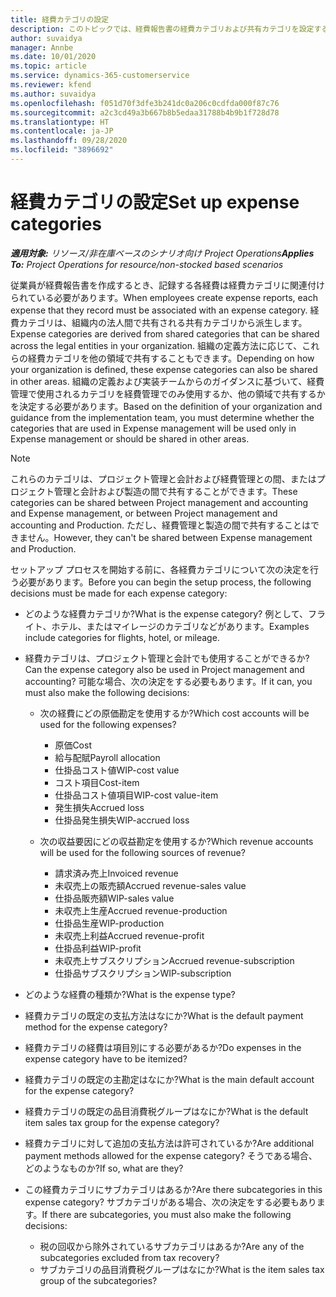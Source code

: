 ```yaml
---
title: 経費カテゴリの設定
description: このトピックでは、経費報告書の経費カテゴリおよび共有カテゴリを設定する方法について説明します。
author: suvaidya
manager: Annbe
ms.date: 10/01/2020
ms.topic: article
ms.service: dynamics-365-customerservice
ms.reviewer: kfend
ms.author: suvaidya
ms.openlocfilehash: f051d70f3dfe3b241dc0a206c0cdfda000f87c76
ms.sourcegitcommit: a2c3cd49a3b667b8b5edaa31788b4b9b1f728d78
ms.translationtype: HT
ms.contentlocale: ja-JP
ms.lasthandoff: 09/28/2020
ms.locfileid: "3896692"
---
```

# <a name="set-up-expense-categories"></a><span data-ttu-id="c6e4e-103">経費カテゴリの設定</span><span class="sxs-lookup"><span data-stu-id="c6e4e-103">Set up expense categories</span></span>

<span data-ttu-id="c6e4e-104">_**適用対象:** リソース/非在庫ベースのシナリオ向け Project Operations_</span><span class="sxs-lookup"><span data-stu-id="c6e4e-104">_**Applies To:** Project Operations for resource/non-stocked based scenarios_</span></span>

<span data-ttu-id="c6e4e-105">従業員が経費報告書を作成するとき、記録する各経費は経費カテゴリに関連付けられている必要があります。</span><span class="sxs-lookup"><span data-stu-id="c6e4e-105">When employees create expense reports, each expense that they record must be associated with an expense category.</span></span> <span data-ttu-id="c6e4e-106">経費カテゴリは、組織内の法人間で共有される共有カテゴリから派生します。</span><span class="sxs-lookup"><span data-stu-id="c6e4e-106">Expense categories are derived from shared categories that can be shared across the legal entities in your organization.</span></span> <span data-ttu-id="c6e4e-107">組織の定義方法に応じて、これらの経費カテゴリを他の領域で共有することもできます。</span><span class="sxs-lookup"><span data-stu-id="c6e4e-107">Depending on how your organization is defined, these expense categories can also be shared in other areas.</span></span> <span data-ttu-id="c6e4e-108">組織の定義および実装チームからのガイダンスに基づいて、経費管理で使用されるカテゴリを経費管理でのみ使用するか、他の領域で共有するかを決定する必要があります。</span><span class="sxs-lookup"><span data-stu-id="c6e4e-108">Based on the definition of your organization and guidance from the implementation team, you must determine whether the categories that are used in Expense management will be used only in Expense management or should be shared in other areas.</span></span>

> [!NOTE]
> <span data-ttu-id="c6e4e-109">これらのカテゴリは、プロジェクト管理と会計および経費管理との間、またはプロジェクト管理と会計および製造の間で共有することができます。</span><span class="sxs-lookup"><span data-stu-id="c6e4e-109">These categories can be shared between Project management and accounting and Expense management, or between Project management and accounting and Production.</span></span> <span data-ttu-id="c6e4e-110">ただし、経費管理と製造の間で共有することはできません。</span><span class="sxs-lookup"><span data-stu-id="c6e4e-110">However, they can't be shared between Expense management and Production.</span></span>

<span data-ttu-id="c6e4e-111">セットアップ プロセスを開始する前に、各経費カテゴリについて次の決定を行う必要があります。</span><span class="sxs-lookup"><span data-stu-id="c6e4e-111">Before you can begin the setup process, the following decisions must be made for each expense category:</span></span>

- <span data-ttu-id="c6e4e-112">どのような経費カテゴリか?</span><span class="sxs-lookup"><span data-stu-id="c6e4e-112">What is the expense category?</span></span> <span data-ttu-id="c6e4e-113">例として、フライト、ホテル、またはマイレージのカテゴリなどがあります。</span><span class="sxs-lookup"><span data-stu-id="c6e4e-113">Examples include categories for flights, hotel, or mileage.</span></span>
- <span data-ttu-id="c6e4e-114">経費カテゴリは、プロジェクト管理と会計でも使用することができるか?</span><span class="sxs-lookup"><span data-stu-id="c6e4e-114">Can the expense category also be used in Project management and accounting?</span></span> <span data-ttu-id="c6e4e-115">可能な場合、次の決定をする必要もあります。</span><span class="sxs-lookup"><span data-stu-id="c6e4e-115">If it can, you must also make the following decisions:</span></span>

    - <span data-ttu-id="c6e4e-116">次の経費にどの原価勘定を使用するか?</span><span class="sxs-lookup"><span data-stu-id="c6e4e-116">Which cost accounts will be used for the following expenses?</span></span>

        - <span data-ttu-id="c6e4e-117">原価</span><span class="sxs-lookup"><span data-stu-id="c6e4e-117">Cost</span></span>
        - <span data-ttu-id="c6e4e-118">給与配賦</span><span class="sxs-lookup"><span data-stu-id="c6e4e-118">Payroll allocation</span></span>
        - <span data-ttu-id="c6e4e-119">仕掛品コスト値</span><span class="sxs-lookup"><span data-stu-id="c6e4e-119">WIP-cost value</span></span>
        - <span data-ttu-id="c6e4e-120">コスト項目</span><span class="sxs-lookup"><span data-stu-id="c6e4e-120">Cost-item</span></span>
        - <span data-ttu-id="c6e4e-121">仕掛品コスト値項目</span><span class="sxs-lookup"><span data-stu-id="c6e4e-121">WIP-cost value-item</span></span>
        - <span data-ttu-id="c6e4e-122">発生損失</span><span class="sxs-lookup"><span data-stu-id="c6e4e-122">Accrued loss</span></span>
        - <span data-ttu-id="c6e4e-123">仕掛品発生損失</span><span class="sxs-lookup"><span data-stu-id="c6e4e-123">WIP-accrued loss</span></span>

    - <span data-ttu-id="c6e4e-124">次の収益要因にどの収益勘定を使用するか?</span><span class="sxs-lookup"><span data-stu-id="c6e4e-124">Which revenue accounts will be used for the following sources of revenue?</span></span>

        - <span data-ttu-id="c6e4e-125">請求済み売上</span><span class="sxs-lookup"><span data-stu-id="c6e4e-125">Invoiced revenue</span></span>
        - <span data-ttu-id="c6e4e-126">未収売上の販売額</span><span class="sxs-lookup"><span data-stu-id="c6e4e-126">Accrued revenue-sales value</span></span>
        - <span data-ttu-id="c6e4e-127">仕掛品販売額</span><span class="sxs-lookup"><span data-stu-id="c6e4e-127">WIP-sales value</span></span>
        - <span data-ttu-id="c6e4e-128">未収売上生産</span><span class="sxs-lookup"><span data-stu-id="c6e4e-128">Accrued revenue-production</span></span>
        - <span data-ttu-id="c6e4e-129">仕掛品生産</span><span class="sxs-lookup"><span data-stu-id="c6e4e-129">WIP-production</span></span>
        - <span data-ttu-id="c6e4e-130">未収売上利益</span><span class="sxs-lookup"><span data-stu-id="c6e4e-130">Accrued revenue-profit</span></span>
        - <span data-ttu-id="c6e4e-131">仕掛品利益</span><span class="sxs-lookup"><span data-stu-id="c6e4e-131">WIP-profit</span></span>
        - <span data-ttu-id="c6e4e-132">未収売上サブスクリプション</span><span class="sxs-lookup"><span data-stu-id="c6e4e-132">Accrued revenue-subscription</span></span>
        - <span data-ttu-id="c6e4e-133">仕掛品サブスクリプション</span><span class="sxs-lookup"><span data-stu-id="c6e4e-133">WIP-subscription</span></span>

- <span data-ttu-id="c6e4e-134">どのような経費の種類か?</span><span class="sxs-lookup"><span data-stu-id="c6e4e-134">What is the expense type?</span></span>
- <span data-ttu-id="c6e4e-135">経費カテゴリの既定の支払方法はなにか?</span><span class="sxs-lookup"><span data-stu-id="c6e4e-135">What is the default payment method for the expense category?</span></span>
- <span data-ttu-id="c6e4e-136">経費カテゴリの経費は項目別にする必要があるか?</span><span class="sxs-lookup"><span data-stu-id="c6e4e-136">Do expenses in the expense category have to be itemized?</span></span>
- <span data-ttu-id="c6e4e-137">経費カテゴリの既定の主勘定はなにか?</span><span class="sxs-lookup"><span data-stu-id="c6e4e-137">What is the main default account for the expense category?</span></span>
- <span data-ttu-id="c6e4e-138">経費カテゴリの既定の品目消費税グループはなにか?</span><span class="sxs-lookup"><span data-stu-id="c6e4e-138">What is the default item sales tax group for the expense category?</span></span>
- <span data-ttu-id="c6e4e-139">経費カテゴリに対して追加の支払方法は許可されているか?</span><span class="sxs-lookup"><span data-stu-id="c6e4e-139">Are additional payment methods allowed for the expense category?</span></span> <span data-ttu-id="c6e4e-140">そうである場合、どのようなものか?</span><span class="sxs-lookup"><span data-stu-id="c6e4e-140">If so, what are they?</span></span>
- <span data-ttu-id="c6e4e-141">この経費カテゴリにサブカテゴリはあるか?</span><span class="sxs-lookup"><span data-stu-id="c6e4e-141">Are there subcategories in this expense category?</span></span> <span data-ttu-id="c6e4e-142">サブカテゴリがある場合、次の決定をする必要もあります。</span><span class="sxs-lookup"><span data-stu-id="c6e4e-142">If there are subcategories, you must also make the following decisions:</span></span>

    - <span data-ttu-id="c6e4e-143">税の回収から除外されているサブカテゴリはあるか?</span><span class="sxs-lookup"><span data-stu-id="c6e4e-143">Are any of the subcategories excluded from tax recovery?</span></span>
    - <span data-ttu-id="c6e4e-144">サブカテゴリの品目消費税グループはなにか?</span><span class="sxs-lookup"><span data-stu-id="c6e4e-144">What is the item sales tax group of the subcategories?</span></span>
